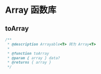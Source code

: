 # Array 函数库

## toArray

```ts
/**
 * @description Arrayable<T> 转为 Array<T>
 *
 * @function toArray
 * @param { array } data?
 * @returns { array }
 */
```

